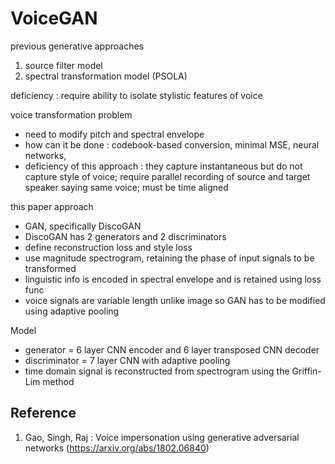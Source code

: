 
# VoiceGAN

previous generative approaches
1. source filter model
2. spectral transformation model (PSOLA)

deficiency : require ability to isolate stylistic features of voice

voice transformation problem
* need to modify pitch and spectral envelope
* how can it be done : codebook-based conversion, minimal MSE, neural networks,
* deficiency of this approach : they capture instantaneous but do not capture style of voice; require parallel recording of source and target speaker saying same voice; must be time aligned

this paper approach
* GAN, specifically DiscoGAN
* DiscoGAN has 2 generators and 2 discriminators
* define reconstruction loss and style loss
* use magnitude spectrogram, retaining the phase of input signals to be transformed
* linguistic info is encoded in spectral envelope and is retained using loss func
* voice signals are variable length unlike image so GAN has to be modified using adaptive pooling

Model
* generator = 6 layer CNN encoder and 6 layer transposed CNN decoder
* discriminator = 7 layer CNN with adaptive pooling
* time domain signal is reconstructed from spectrogram using the Griffin-Lim method

## Reference

1. Gao, Singh, Raj : Voice impersonation using generative adversarial networks (https://arxiv.org/abs/1802.06840)

